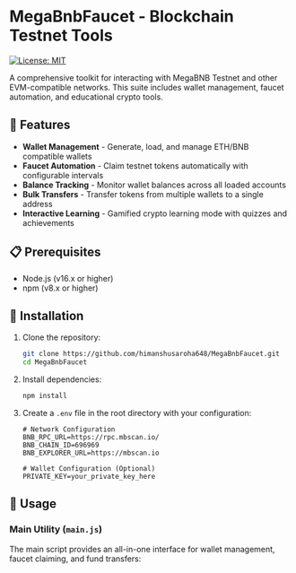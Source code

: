 # MegaBnbFaucet - Blockchain Testnet Tools

[![License: MIT](https://img.shields.io/badge/License-MIT-yellow.svg)](https://opensource.org/licenses/MIT)

A comprehensive toolkit for interacting with MegaBNB Testnet and other EVM-compatible networks. This suite includes wallet management, faucet automation, and educational crypto tools.

## 🌟 Features

- **Wallet Management** - Generate, load, and manage ETH/BNB compatible wallets
- **Faucet Automation** - Claim testnet tokens automatically with configurable intervals
- **Balance Tracking** - Monitor wallet balances across all loaded accounts
- **Bulk Transfers** - Transfer tokens from multiple wallets to a single address
- **Interactive Learning** - Gamified crypto learning mode with quizzes and achievements

## 📋 Prerequisites

- Node.js (v16.x or higher)
- npm (v8.x or higher)

## 🚀 Installation

1. Clone the repository:
   ```bash
   git clone https://github.com/himanshusaroha648/MegaBnbFaucet.git
   cd MegaBnbFaucet
   ```

2. Install dependencies:
   ```bash
   npm install
   ```

3. Create a `.env` file in the root directory with your configuration:
   ```
   # Network Configuration
   BNB_RPC_URL=https://rpc.mbscan.io/
   BNB_CHAIN_ID=696969
   BNB_EXPLORER_URL=https://mbscan.io
   
   # Wallet Configuration (Optional)
   PRIVATE_KEY=your_private_key_here
   ```

## 💼 Usage

### Main Utility (`main.js`)

The main script provides an all-in-one interface for wallet management, faucet claiming, and fund transfers:
